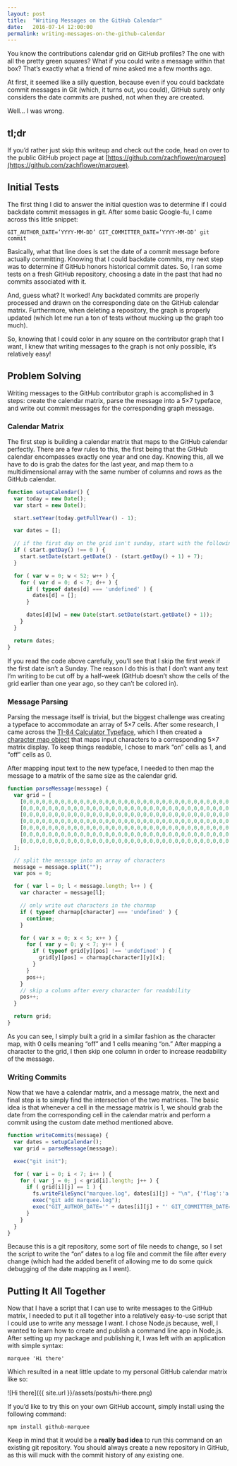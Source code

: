 ```yaml
---
layout: post
title:  "Writing Messages on the GitHub Calendar"
date:   2016-07-14 12:00:00
permalink: writing-messages-on-the-github-calendar
---
```

You know the contributions calendar grid on GitHub profiles? The one with all the pretty green squares? What if you could write a message within that box? That’s exactly what a friend of mine asked me a few months ago.

At first, it seemed like a silly question, because even if you could backdate commit messages in Git (which, it turns out, you could), GitHub surely only considers the date commits are pushed, not when they are created.

Well... I was wrong.

## tl;dr

If you’d rather just skip this writeup and check out the code, head on over to the public GitHub project page at [https://github.com/zachflower/marquee](https://github.com/zachflower/marquee).

## Initial Tests

The first thing I did to answer the initial question was to determine if I could backdate commit messages in git. After some basic Google-fu, I came across this little snippet:

```
GIT_AUTHOR_DATE=’YYYY-MM-DD’ GIT_COMMITTER_DATE=’YYYY-MM-DD’ git commit
```

Basically, what that line does is set the date of a commit message before actually committing. Knowing that I could backdate commits, my next step was to determine if GitHub honors historical commit dates. So, I ran some tests on a fresh GitHub repository, choosing a date in the past that had no commits associated with it.

And, guess what? It worked! Any backdated commits are properly processed and drawn on the corresponding date on the GitHub calendar matrix. Furthermore, when deleting a repository, the graph is properly updated (which let me run a ton of tests without mucking up the graph too much).

So, knowing that I could color in any square on the contributor graph that I want, I knew that writing messages to the graph is not only possible, it’s relatively easy!

## Problem Solving

Writing messages to the GitHub contributor graph is accomplished in 3 steps: create the calendar matrix, parse the message into a 5×7 typeface, and write out commit messages for the corresponding graph message.

### Calendar Matrix

The first step is building a calendar matrix that maps to the GitHub calendar perfectly. There are a few rules to this, the first being that the GitHub calendar encompasses exactly one year and one day. Knowing this, all we have to do is grab the dates for the last year, and map them to a multidimensional array with the same number of columns and rows as the GitHub calendar.

```javascript
function setupCalendar() {
  var today = new Date();
  var start = new Date();

  start.setYear(today.getFullYear() - 1);

  var dates = [];

  // if the first day on the grid isn't sunday, start with the following sunday
  if ( start.getDay() !== 0 ) {
    start.setDate(start.getDate() - (start.getDay() + 1) + 7);
  }

  for ( var w = 0; w < 52; w++ ) {
    for ( var d = 0; d < 7; d++ ) {
      if ( typeof dates[d] === 'undefined' ) {
        dates[d] = [];
      }

      dates[d][w] = new Date(start.setDate(start.getDate() + 1));
    }
  }

  return dates;
}
```

If you read the code above carefully, you’ll see that I skip the first week if the first date isn’t a Sunday. The reason I do this is that I don’t want any text I’m writing to be cut off by a half-week (GitHub doesn’t show the cells of the grid earlier than one year ago, so they can’t be colored in).

### Message Parsing

Parsing the message itself is trivial, but the biggest challenge was creating a typeface to accommodate an array of 5×7 cells. After some research, I came across the [TI-84 Calculator Typeface](http://fontstruct.com/fontstructions/show/ti_84_basic_calculator), which I then created a [character map object](https://github.com/zachflower/marquee/blob/master/charmap.js) that maps input characters to a corresponding 5×7 matrix display. To keep things readable, I chose to mark “on” cells as 1, and “off” cells as 0.

After mapping input text to the new typeface, I needed to then map the message to a matrix of the same size as the calendar grid.

```javascript
function parseMessage(message) {
  var grid = [
    [0,0,0,0,0,0,0,0,0,0,0,0,0,0,0,0,0,0,0,0,0,0,0,0,0,0,0,0,0,0,0,0,0,0,0,0,0,0,0,0,0,0,0,0,0,0,0,0,0,0,0,0],
    [0,0,0,0,0,0,0,0,0,0,0,0,0,0,0,0,0,0,0,0,0,0,0,0,0,0,0,0,0,0,0,0,0,0,0,0,0,0,0,0,0,0,0,0,0,0,0,0,0,0,0,0],
    [0,0,0,0,0,0,0,0,0,0,0,0,0,0,0,0,0,0,0,0,0,0,0,0,0,0,0,0,0,0,0,0,0,0,0,0,0,0,0,0,0,0,0,0,0,0,0,0,0,0,0,0],
    [0,0,0,0,0,0,0,0,0,0,0,0,0,0,0,0,0,0,0,0,0,0,0,0,0,0,0,0,0,0,0,0,0,0,0,0,0,0,0,0,0,0,0,0,0,0,0,0,0,0,0,0],
    [0,0,0,0,0,0,0,0,0,0,0,0,0,0,0,0,0,0,0,0,0,0,0,0,0,0,0,0,0,0,0,0,0,0,0,0,0,0,0,0,0,0,0,0,0,0,0,0,0,0,0,0],
    [0,0,0,0,0,0,0,0,0,0,0,0,0,0,0,0,0,0,0,0,0,0,0,0,0,0,0,0,0,0,0,0,0,0,0,0,0,0,0,0,0,0,0,0,0,0,0,0,0,0,0,0],
    [0,0,0,0,0,0,0,0,0,0,0,0,0,0,0,0,0,0,0,0,0,0,0,0,0,0,0,0,0,0,0,0,0,0,0,0,0,0,0,0,0,0,0,0,0,0,0,0,0,0,0,0]
  ];

  // split the message into an array of characters
  message = message.split("");
  var pos = 0;

  for ( var l = 0; l < message.length; l++ ) {
    var character = message[l];

    // only write out characters in the charmap
    if ( typeof charmap[character] === 'undefined' ) {
      continue;
    }

    for ( var x = 0; x < 5; x++ ) {
      for ( var y = 0; y < 7; y++ ) {
        if ( typeof grid[y][pos] !== 'undefined' ) {
          grid[y][pos] = charmap[character][y][x];
        }
      }
      pos++;
    }
    // skip a column after every character for readability
    pos++;
  }

  return grid;
}
```

As you can see, I simply built a grid in a similar fashion as the character map, with 0 cells meaning “off” and 1 cells meaning “on.” After mapping a character to the grid, I then skip one column in order to increase readability of the message.

### Writing Commits

Now that we have a calendar matrix, and a message matrix, the next and final step is to simply find the intersection of the two matrices. The basic idea is that whenever a cell in the message matrix is 1, we should grab the date from the corresponding cell in the calendar matrix and perform a commit using the custom date method mentioned above.

```javascript
function writeCommits(message) {
  var dates = setupCalendar();
  var grid = parseMessage(message);

  exec("git init");

  for ( var i = 0; i < 7; i++ ) {
    for ( var j = 0; j < grid[i].length; j++ ) {
      if ( grid[i][j] == 1 ) {
        fs.writeFileSync("marquee.log", dates[i][j] + "\n", {'flag':'a'});
        exec("git add marquee.log");
        exec("GIT_AUTHOR_DATE='" + dates[i][j] + "' GIT_COMMITTER_DATE='" + dates[i][j] + "' git commit -m '" + dates[i][j] + "'");
      }
    }
  }
}
```

Because this is a git repository, some sort of file needs to change, so I set the script to write the “on” dates to a log file and commit the file after every change (which had the added benefit of allowing me to do some quick debugging of the date mapping as I went).

## Putting It All Together

Now that I have a script that I can use to write messages to the GitHub matrix, I needed to put it all together into a relatively easy-to-use script that I could use to write any message I want. I chose Node.js because, well, I wanted to learn how to create and publish a command line app in Node.js. After setting up my package and publishing it, I was left with an application with simple syntax:

```
marquee 'Hi there'
```

Which resulted in a neat little update to my personal GitHub calendar matrix like so:

![Hi there]({{ site.url }}/assets/posts/hi-there.png)


If you’d like to try this on your own GitHub account, simply install using the following command:

```
npm install github-marquee
```

Keep in mind that it would be a **really bad idea** to run this command on an existing git repository. You should always create a new repository in GitHub, as this will muck with the commit history of any existing one.

